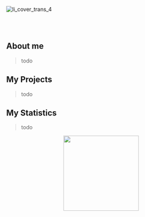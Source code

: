 ![li_cover_trans_4](https://github.com/stfn-ko/stfn-ko/assets/85121881/1884838c-fff0-4241-a648-ab1fc0743db5)

<br>
<br>

## About me

> todo

## My Projects

> todo

## My Statistics

> todo

<div align="center" display="block">
    <img src="https://github.com/stfn-ko/stfn-ko/assets/85121881/27c9ade6-cbb8-4d41-8dae-f8faf203d8df" width="200"> </img>
</div>
